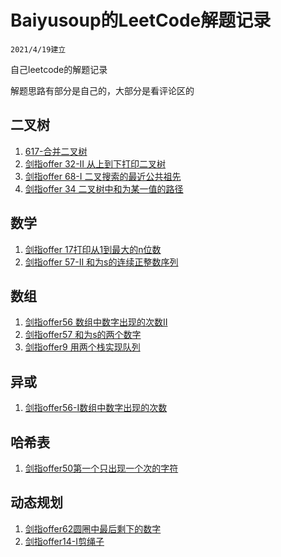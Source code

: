 # Baiyusoup的LeetCode解题记录

`2021/4/19建立`

自己leetcode的解题记录

解题思路有部分是自己的，大部分是看评论区的


## 二叉树
1. [617-合并二叉树](./二叉树/617-合并二叉树.md)
2. [剑指offer 32-II 从上到下打印二叉树](二叉树/剑指Offer%2032-II%20从上到下打印二叉树.md)
3. [剑指offer 68-I 二叉搜索的最近公共祖先](二叉树/剑指Offer%2068-I.%20二叉搜索树的最近公共祖先.md)
4. [剑指offer 34 二叉树中和为某一值的路径](二叉树/剑指offer34-二叉树中和为某值的路径.md)

## 数学
1. [剑指offer 17打印从1到最大的n位数](数学/剑指offer17%20打印从1到最大的n位数.md)
2. [剑指offer 57-II 和为s的连续正整数序列](数学/剑指offer57-II%20和为s的连续正数序列.md)

## 数组
1. [剑指offer56 数组中数字出现的次数II](数组/剑指offer56-II%20数组中数字出现的次数II.md)
2. [剑指offer57 和为s的两个数字](数组/剑指offer57%20和为s的两个数字.md)
3. [剑指offer9 用两个栈实现队列](队列/剑指offer9-用两个栈实现队列.md)


## 异或
1. [剑指offer56-I数组中数字出现的次数](双指针/剑指offer56-I数组中数字出现的次数.md)

## 哈希表
1. [剑指offer50第一个只出现一个次的字符](哈希表/剑指offer50第一个只出现一次的字符.md)

## 动态规划
1. [剑指offer62圆圈中最后剩下的数字](动态规划/剑指offer62圆圈中最后剩下的数字.md)
2. [剑指offer14-I剪绳子](动态规划/剑指offer14-I剪绳子.md)